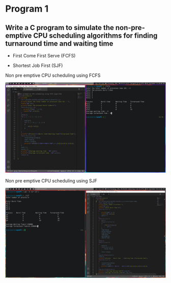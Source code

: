 # Program 1

## Write a C program to simulate the non-pre-emptive CPU scheduling algorithms for finding turnaround time and waiting time

- First Come First Serve (FCFS)

- Shortest Job First (SJF)


Non pre emptive CPU scheduling using FCFS



![](2020-09-26-112814_1920x1080_scrot.png)


Non pre emptive CPU scheduling using SJF



![](2020-09-26-164105_1920x1080_scrot.png)
